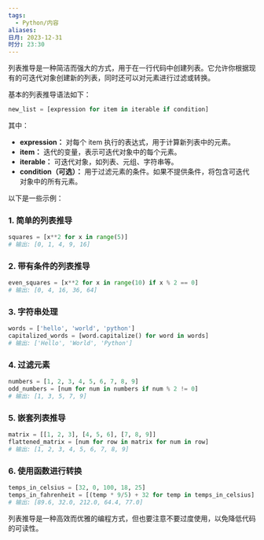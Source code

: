 ```yaml
---
tags:
  - Python/内容
aliases: 
日月: 2023-12-31
时分: 23:30
---
```

列表推导是一种简洁而强大的方式，用于在一行代码中创建列表。它允许你根据现有的可迭代对象创建新的列表，同时还可以对元素进行过滤或转换。

基本的列表推导语法如下：

```python
new_list = [expression for item in iterable if condition]
```

其中：
- **expression：** 对每个 item 执行的表达式，用于计算新列表中的元素。
- **item：** 迭代的变量，表示可迭代对象中的每个元素。
- **iterable：** 可迭代对象，如列表、元组、字符串等。
- **condition（可选）：** 用于过滤元素的条件。如果不提供条件，将包含可迭代对象中的所有元素。

以下是一些示例：
### 1. 简单的列表推导

```python
squares = [x**2 for x in range(5)]
# 输出: [0, 1, 4, 9, 16]
```

### 2. 带有条件的列表推导

```python
even_squares = [x**2 for x in range(10) if x % 2 == 0]
# 输出: [0, 4, 16, 36, 64]
```

### 3. 字符串处理

```python
words = ['hello', 'world', 'python']
capitalized_words = [word.capitalize() for word in words]
# 输出: ['Hello', 'World', 'Python']
```

### 4. 过滤元素

```python
numbers = [1, 2, 3, 4, 5, 6, 7, 8, 9]
odd_numbers = [num for num in numbers if num % 2 != 0]
# 输出: [1, 3, 5, 7, 9]
```

### 5. 嵌套列表推导

```python
matrix = [[1, 2, 3], [4, 5, 6], [7, 8, 9]]
flattened_matrix = [num for row in matrix for num in row]
# 输出: [1, 2, 3, 4, 5, 6, 7, 8, 9]
```

### 6. 使用函数进行转换

```python
temps_in_celsius = [32, 0, 100, 18, 25]
temps_in_fahrenheit = [(temp * 9/5) + 32 for temp in temps_in_celsius]
# 输出: [89.6, 32.0, 212.0, 64.4, 77.0]
```

列表推导是一种高效而优雅的编程方式，但也要注意不要过度使用，以免降低代码的可读性。